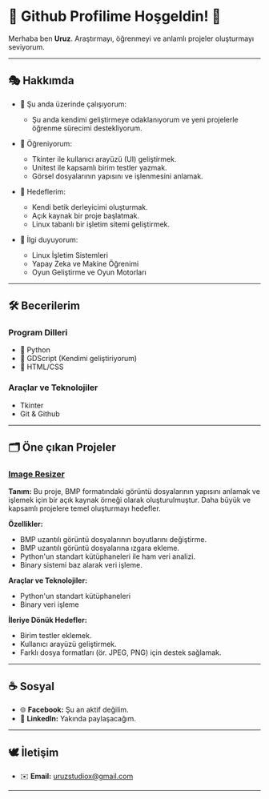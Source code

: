 # 🐺 Github Profilime Hoşgeldin! 🍁
Merhaba ben **Uruz**. Araştırmayı, öğrenmeyi ve anlamlı projeler oluşturmayı seviyorum.

---

## 🎭 Hakkımda
- 📑 Şu anda üzerinde çalışıyorum:
  - Şu anda kendimi geliştirmeye odaklanıyorum ve yeni projelerle
    öğrenme sürecimi destekliyorum.
  
- 🌱 Öğreniyorum:
  - Tkinter ile kullanıcı arayüzü (UI) geliştirmek.
  - Unitest ile kapsamlı birim testler yazmak.
  - Görsel dosyalarının yapısını ve işlenmesini anlamak.

- 🎯 Hedeflerim:
  - Kendi betik derleyicimi oluşturmak.
  - Açık kaynak bir proje başlatmak.
  - Linux tabanlı bir işletim sitemi geliştirmek.

- 🔎 İlgi duyuyorum:
  - Linux İşletim Sistemleri
  - Yapay Zeka ve Makine Öğrenimi
  - Oyun Geliştirme ve Oyun Motorları

---

## 🛠️ Becerilerim

### Program Dilleri
- 🥇 Python
- 🥈 GDScript (Kendimi geliştiriyorum)
- 🥉 HTML/CSS

###  Araçlar ve Teknolojiler
- Tkinter
- Git & Github

---

## 🗂️ Öne çıkan Projeler

### [Image Resizer](https://github.com/uruzstudiox/ImageResizer)
**Tanım:**
Bu proje, BMP formatındaki görüntü dosyalarının yapısını anlamak ve işlemek için bir 
açık kaynak örneği olarak oluşturulmuştur. Daha büyük ve kapsamlı 
projelere temel oluşturmayı hedefler.

**Özellikler:**
- BMP uzantılı görüntü dosyalarının boyutlarını değiştirme.
- BMP uzantılı görüntü dosyalarına ızgara ekleme.
- Python'un standart kütüphaneleri ile ham veri analizi.
- Binary sistemi baz alarak veri işleme.

**Araçlar ve Teknolojiler:**
- Python'un standart kütüphaneleri
- Binary veri işleme

**İleriye Dönük Hedefler:**
- Birim testler eklemek.
- Kullanıcı arayüzü geliştirmek.
- Farklı dosya formatları (ör. JPEG, PNG) için destek sağlamak.

---

## ☕ Sosyal
- 🌐 **Facebook:** Şu an aktif değilim.
- 🤝 **LinkedIn:** Yakında paylaşacağım.

---

## 🕊️ İletişim
  - ✉️ **Email:** [uruzstudiox@gmail.com](mailto:uruzstudiox@gmail.com)

---

<footer>
</footer>
